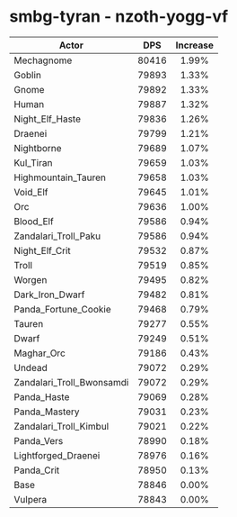# smbg-tyran - nzoth-yogg-vf
| Actor | DPS | Increase |
|---|:---:|:---:|
|Mechagnome|80416|1.99%|
|Goblin|79893|1.33%|
|Gnome|79892|1.33%|
|Human|79887|1.32%|
|Night_Elf_Haste|79836|1.26%|
|Draenei|79799|1.21%|
|Nightborne|79689|1.07%|
|Kul_Tiran|79659|1.03%|
|Highmountain_Tauren|79658|1.03%|
|Void_Elf|79645|1.01%|
|Orc|79636|1.00%|
|Blood_Elf|79586|0.94%|
|Zandalari_Troll_Paku|79586|0.94%|
|Night_Elf_Crit|79532|0.87%|
|Troll|79519|0.85%|
|Worgen|79495|0.82%|
|Dark_Iron_Dwarf|79482|0.81%|
|Panda_Fortune_Cookie|79468|0.79%|
|Tauren|79277|0.55%|
|Dwarf|79249|0.51%|
|Maghar_Orc|79186|0.43%|
|Undead|79072|0.29%|
|Zandalari_Troll_Bwonsamdi|79072|0.29%|
|Panda_Haste|79069|0.28%|
|Panda_Mastery|79031|0.23%|
|Zandalari_Troll_Kimbul|79021|0.22%|
|Panda_Vers|78990|0.18%|
|Lightforged_Draenei|78976|0.16%|
|Panda_Crit|78950|0.13%|
|Base|78846|0.00%|
|Vulpera|78843|0.00%|
